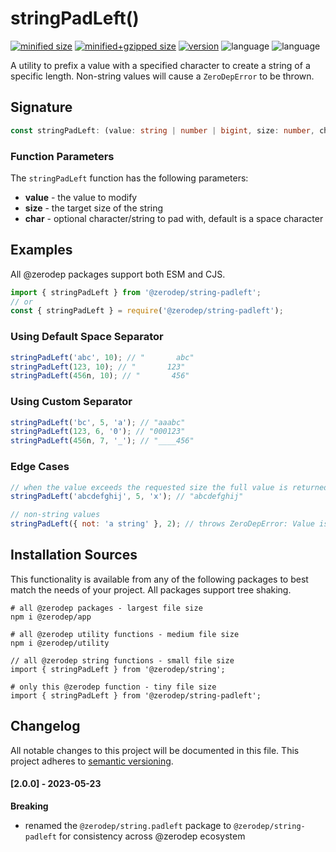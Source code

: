 # stringPadLeft()

[![minified size](https://img.shields.io/bundlephobia/min/@zerodep/string-padleft?style=flat-square&color=blue)](https://bundlephobia.com/package/@zerodep/string-padleft)
[![minified+gzipped size](https://img.shields.io/bundlephobia/minzip/@zerodep/string-padleft?style=flat-square&color=blue)](https://bundlephobia.com/package/@zerodep/string-padleft)
[![version](https://img.shields.io/npm/v/@zerodep/string-padleft?style=flat-square&color=blue)](https://www.npmjs.com/package/@zerodep/string-padleft)
![language](https://img.shields.io/github/languages/top/cdepage/zerodep?style=flat-square)
![language](https://img.shields.io/badge/types-included-blue?style=flat-square)

A utility to prefix a value with a specified character to create a string of a specific length. Non-string values will cause a `ZeroDepError` to be thrown.

## Signature

```typescript
const stringPadLeft: (value: string | number | bigint, size: number, char?: string) => string;
```

### Function Parameters

The `stringPadLeft` function has the following parameters:

- **value** - the value to modify
- **size** - the target size of the string
- **char** - optional character/string to pad with, default is a space character

## Examples

All @zerodep packages support both ESM and CJS.

```javascript
import { stringPadLeft } from '@zerodep/string-padleft';
// or
const { stringPadLeft } = require('@zerodep/string-padleft');
```

### Using Default Space Separator

```javascript
stringPadLeft('abc', 10); // "       abc"
stringPadLeft(123, 10); // "       123"
stringPadLeft(456n, 10); // "       456"
```

### Using Custom Separator

```javascript
stringPadLeft('bc', 5, 'a'); // "aaabc"
stringPadLeft(123, 6, '0'); // "000123"
stringPadLeft(456n, 7, '_'); // "____456"
```

### Edge Cases

```javascript
// when the value exceeds the requested size the full value is returned
stringPadLeft('abcdefghij', 5, 'x'); // "abcdefghij"

// non-string values
stringPadLeft({ not: 'a string' }, 2); // throws ZeroDepError: Value is not a string
```

## Installation Sources

This functionality is available from any of the following packages to best match the needs of your project. All packages support tree shaking.

```shell
# all @zerodep packages - largest file size
npm i @zerodep/app

# all @zerodep utility functions - medium file size
npm i @zerodep/utility

// all @zerodep string functions - small file size
import { stringPadLeft } from '@zerodep/string';

# only this @zerodep function - tiny file size
import { stringPadLeft } from '@zerodep/string-padleft';
```

## Changelog

All notable changes to this project will be documented in this file. This project adheres to [semantic versioning](https://semver.org/spec/v2.0.0.html).

#### [2.0.0] - 2023-05-23

**Breaking**

- renamed the `@zerodep/string.padleft` package to `@zerodep/string-padleft` for consistency across @zerodep ecosystem
